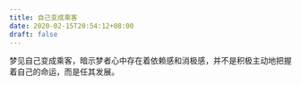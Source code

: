 ```yaml
---
title: 自己变成乘客
date: 2020-02-15T20:54:12+08:00
draft: false
---
```


梦见自己变成乘客，暗示梦者心中存在着依赖感和消极感，并不是积极主动地把握着自己的命运，而是任其发展。